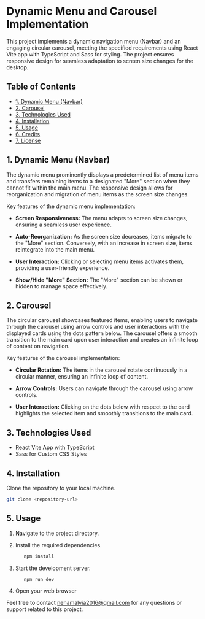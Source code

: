# Dynamic Menu and Carousel Implementation

This project implements a dynamic navigation menu (Navbar) and an engaging circular carousel, meeting the specified requirements using React Vite app with TypeScript and Sass for styling. The project ensures responsive design for seamless adaptation to screen size changes for the desktop.

## Table of Contents

- [1. Dynamic Menu (Navbar)](#1-dynamic-menu-navbar)
- [2. Carousel](#2-carousel)
- [3. Technologies Used](#3-technologies-used)
- [4. Installation](#4-installation)
- [5. Usage](#5-usage)
- [6. Credits](#6-credits)
- [7. License](#7-license)

## 1. Dynamic Menu (Navbar)

The dynamic menu prominently displays a predetermined list of menu items and transfers remaining items to a designated "More" section when they cannot fit within the main menu. The responsive design allows for reorganization and migration of menu items as the screen size changes.

Key features of the dynamic menu implementation:

- **Screen Responsiveness:** The menu adapts to screen size changes, ensuring a seamless user experience.

- **Auto-Reorganization:** As the screen size decreases, items migrate to the "More" section. Conversely, with an increase in screen size, items reintegrate into the main menu.

- **User Interaction:** Clicking or selecting menu items activates them, providing a user-friendly experience.

- **Show/Hide "More" Section:** The "More" section can be shown or hidden to manage space effectively.

## 2. Carousel

The circular carousel showcases featured items, enabling users to navigate through the carousel using arrow controls and user interactions with the displayed cards using the dots pattern below. The carousel offers a smooth transition to the main card upon user interaction and creates an infinite loop of content on navigation.

Key features of the carousel implementation:

- **Circular Rotation:** The items in the carousel rotate continuously in a circular manner, ensuring an infinite loop of content.

- **Arrow Controls:** Users can navigate through the carousel using arrow controls.

- **User Interaction:** Clicking on the dots below with respect to the card highlights the selected item and smoothly transitions to the main card.

## 3. Technologies Used

- React Vite App with TypeScript
- Sass for Custom CSS Styles

## 4. Installation

Clone the repository to your local machine.

   ```bash
   git clone <repository-url>
```
## 5. Usage

1. Navigate to the project directory.

2. Install the required dependencies.

   ```bash
      npm install
   ```
3. Start the development server.
   ```bash
      npm run dev
   ```
4. Open your web browser
   
Feel free to contact nehamalvia2016@gmail.com for any questions or support related to this project.


